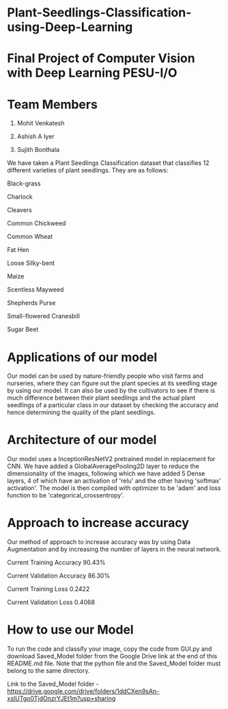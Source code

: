 # Plant-Seedlings-Classification-using-Deep-Learning
# Final Project of Computer Vision with Deep Learning PESU-I/O
# Team Members

1. Mohit Venkatesh

2. Ashish A Iyer

3. Sujith Bonthala
 
We have taken a Plant Seedlings Classification dataset that classifies 12 different varieties of plant seedlings. They are as follows:

Black-grass

Charlock

Cleavers

Common Chickweed

Common Wheat

Fat Hen

Loose Silky-bent

Maize

Scentless Mayweed

Shepherds Purse

Small-flowered Cranesbill

Sugar Beet

# Applications of our model

Our model can be used by nature-friendly people who visit farms and nurseries, where they can figure out the plant species at its seedling stage by using our model. It can also be used by the cultivators to see if there is much difference between their plant seedlings and the actual plant seedlings of a particular class in our dataset by checking the accuracy and hence determining the quality of the plant seedlings.

# Architecture of our model
Our model uses a InceptionResNetV2 pretrained model in replacement for CNN. We have added a GlobalAveragePooling2D layer to reduce the dimensionality of the images, following which we have added 5 Dense layers, 4 of which have an activation of 'relu' and the other having 'softmax' activation'. The model is then compiled with optimizer to be 'adam' and loss function to be 'categorical_crossentropy'.

# Approach to increase accuracy
Our method of approach to increase accuracy was by using Data Augmentation and by increasing the number of layers in the neural network.

Current Training Accuracy	90.43%

Current Validation Accuracy 86.30%

Current Training Loss 0.2422	

Current Validation Loss 0.4068
# How to use our Model
To run the code and classify your image, copy the code from GUI.py and download Saved_Model folder from the Google Drive link at the end of this README.md file. Note that the python file and the Saved_Model folder must belong to the same directory.

Link to the Saved_Model folder - https://drive.google.com/drive/folders/1ddCXen9sAn-xsIUTgo0TjdOnzrYJEt1m?usp=sharing

